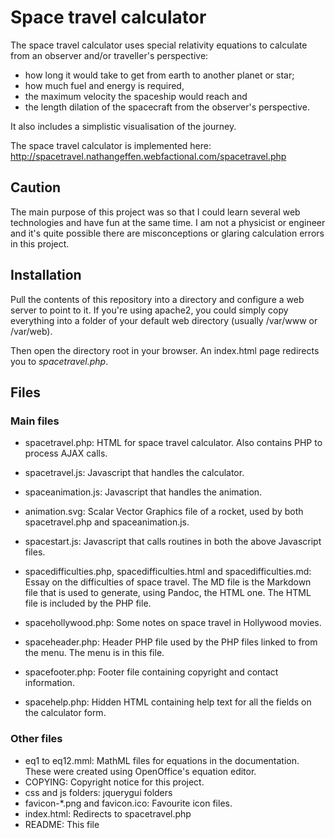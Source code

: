 # Space travel calculator

The space travel calculator uses special relativity equations to calculate from an observer and/or traveller's perspective:

- how long it would take to get from earth to another planet or star;
- how much fuel and energy is required,
- the maximum velocity the spaceship would reach and
- the length dilation of the spacecraft from the observer's perspective.

It also includes a simplistic visualisation of the journey.

The space travel calculator is implemented here:
http://spacetravel.nathangeffen.webfactional.com/spacetravel.php

## Caution

The main purpose of this project was so that I could learn several web
technologies and have fun at the same time. I am not a physicist or
engineer and it's quite possible there are misconceptions or glaring
calculation errors in this project.

## Installation

Pull the contents of this repository into a directory and
configure a web server to point to it. If you're using apache2, you
could simply copy everything into a folder of your default web directory (usually /var/www or /var/web).

Then open the directory root in your browser. An index.html page
redirects you to *spacetravel.php*.

## Files

### Main files

- spacetravel.php: HTML for space travel calculator. Also contains PHP to process AJAX calls.

- spacetravel.js: Javascript that handles the calculator.

- spaceanimation.js: Javascript that handles the animation.

- animation.svg: Scalar Vector Graphics file of a rocket, used by both spacetravel.php and spaceanimation.js.

- spacestart.js: Javascript that calls routines in both the above Javascript files.

- spacedifficulties.php, spacedifficulties.html and spacedifficulties.md: Essay on the difficulties of space travel. The MD file is the Markdown file that is used to generate, using Pandoc, the HTML one. The HTML file is included by the PHP file.

- spacehollywood.php: Some notes on space travel in Hollywood movies.

- spaceheader.php: Header PHP file used by the PHP files linked to from the menu. The menu is in this file.

- spacefooter.php: Footer file containing copyright and contact information.

- spacehelp.php: Hidden HTML containing help text for all the fields on the calculator form.

### Other files

- eq1 to eq12.mml: MathML files for equations in the documentation. These were created using OpenOffice's equation editor.
- COPYING: Copyright notice for this project.
- css and js folders: jquerygui folders
- favicon-*.png and favicon.ico: Favourite icon files.
- index.html: Redirects to spacetravel.php
- README: This file
